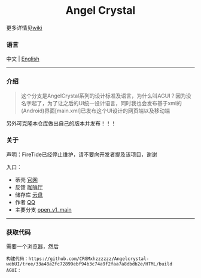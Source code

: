 <h1 align="center">Angel Crystal</h1>

更多详情见[wiki](https://github.com/CRGMxhzzzzzz/Angelcrystal-webUI/wiki)

### 语言

中文 | [English](./README.en.md)

----

### 介绍

>这个分支是AngelCrystal系列的设计标准及语言，为什么叫AGUI？因为没名字起了，为了让之后的UI统一设计语言，同时我也会发布基于xml的(Android)界面[main.xml]已发布这个UI设计的网页端以及移动端

另外可克隆本仓库做出自己的版本并发布！！！

### 关于

声明：FireTide已经停止维护，请不要向开发者提及该项目，谢谢

入口：

* 蒂壳 [官网](https://angelcrystal-code.mysxl.cn)
* 反馈 [咖啡厅](https://pd.qq.com/s/a6g5xr5bg?b=5)
* 储存库 [云盘](https://www.123865.com/s/YNr5Vv-nMebd)
* 作者 [QQ](https://qm.qq.com/q/lXDyWCMaOs)
* 主要分支 [open_v1_main](https://github.com/CRGMxhzzzzzz/Angelcrystal-webUI/)

----

### 获取代码

需要一个浏览器，然后

    构建代码：https://github.com/CRGMxhzzzzzz/Angelcrystal-webUI/tree/33a48a2fc72899ebf94b3c74a9f2faa7a8dbdb2e/HTML/build
    AGUI：

